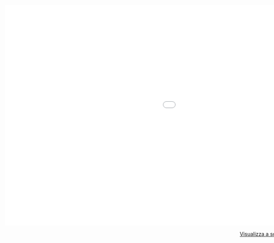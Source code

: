 <style type="text/css">
.map-bgd {
  width: 1460px;
  height: 1384px;
  background-image: url('map_background.png');
  background-size:cover;
}
</style>

<div class="map-bgd" align="center">
  <p><br><br><br><br><br><br></p>
<iframe width="100%" height="600px" frameborder="0" allowfullscreen src="//umap.openstreetmap.fr/it/map/caccia-al-tesoro_443097?scaleControl=true&miniMap=false&scrollWheelZoom=true&zoomControl=true&allowEdit=false&moreControl=false&searchControl=null&tilelayersControl=null&embedControl=null&datalayersControl=false&onLoadPanel=undefined&captionBar=false#11/45.4753/11.0419"></iframe><p><a href="//umap.openstreetmap.fr/it/map/caccia-al-tesoro_443097">Visualizza a schermo intero</a></p>

</div>
